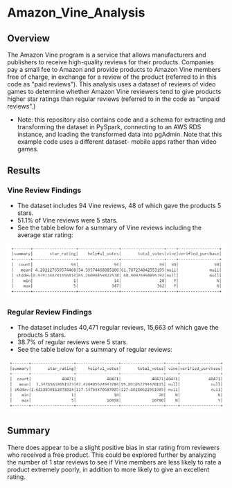 # Amazon_Vine_Analysis

## Overview

The Amazon Vine program is a service that allows manufacturers and publishers to receive high-quality reviews for their products. Companies pay a small fee to Amazon and provide products to Amazon Vine members free of charge, in exchange for a review of the product (referred to in this code as "paid reviews"). This analysis uses a dataset of reviews of video games to determine whether Amazon Vine reviewers tend to give products higher star ratings than regular reviews (referred to in the code as "unpaid reviews".)

- Note: this repository also contains code and a schema for extracting and transforming the dataset in PySpark, connecting to an AWS RDS instance, and loading the transformed data into pgAdmin. Note that this example code uses a different dataset- mobile apps rather than video games.

## Results

### Vine Review Findings

- The dataset includes 94 Vine reviews, 48 of which gave the products 5 stars.
- 51.1% of Vine reviews were 5 stars.
- See the table below for a summary of Vine reviews including the average star rating:

![paid reviews summary](Images/paid_review_summary.png)

### Regular Review Findings

- The dataset includes 40,471 regular reviews, 15,663 of which gave the products 5 stars.
- 38.7% of regular reviews were 5 stars.
- See the table below for a summary of regular reviews:

![unpaid reviews summary](Images/unpaid_review_summary.png)

## Summary

There does appear to be a slight positive bias in star rating from reviewers who received a free product. This could be explored further by analyzing the number of 1 star reviews to see if Vine members are less likely to rate a product extremely poorly, in addition to more likely to give an excellent rating.
